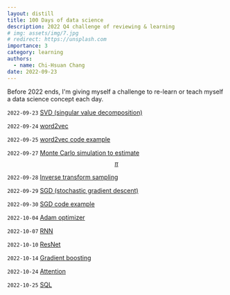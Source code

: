```yaml
---
layout: distill
title: 100 Days of data science
description: 2022 Q4 challenge of reviewing & learning
# img: assets/img/7.jpg
# redirect: https://unsplash.com
importance: 3
category: learning
authors:
  - name: Chi-Hsuan Chang
date: 2022-09-23
---
```



Before 2022 ends, I'm giving myself a challenge to re-learn or teach myself a data science concept each day. 

`2022-09-23` [SVD (singular value decomposition)](https://achchg.github.io/blog/2022/svd/)

`2022-09-24` [word2vec](https://achchg.github.io/blog/2022/word2vec/)

`2022-09-25` [word2vec code example](https://achchg.github.io/blog/2022/word2vec_2/)

`2022-09-27` [Monte Carlo simulation to estimate $$\pi$$](https://achchg.github.io/blog/2022/MCsimulation/)

`2022-09-28` [Inverse transform sampling](https://achchg.github.io/blog/2022/Inverse_transform_sampling/)

`2022-09-29` [SGD (stochastic gradient descent)](https://achchg.github.io/blog/2022/Stochastic_gradient_descent/)

`2022-09-30` [SGD code example](https://github.com/achchg/achchg.github.io/blob/master/jupyternb/2022-09-29-Stochastic_gradient_descent.ipynb)

`2022-10-04` [Adam optimizer](https://achchg.github.io/blog/2022/Adam_optimizer/)

`2022-10-07` [RNN](https://achchg.github.io/blog/2022/RNN/)

`2022-10-10` [ResNet](https://achchg.github.io/blog/2022/ResNets/)

`2022-10-14` [Gradient boosting](https://achchg.github.io/blog/2022/Gradient_boosting/)

`2022-10-24` [Attention](https://achchg.github.io/blog/2022/Attention/)

`2022-10-25` [SQL](https://achchg.github.io/blog/2022/SQL/)
